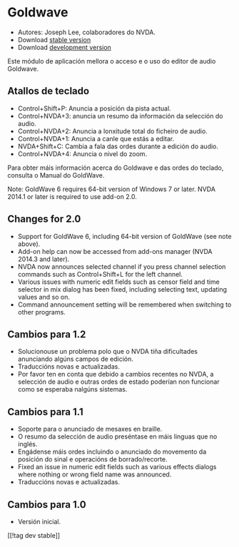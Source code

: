 # Goldwave #

* Autores: Joseph Lee, colaboradores do NVDA.
* Download [stable version][1]
* Download [development version][2]

Este módulo de aplicación mellora o acceso e o uso do editor de audio
Goldwave.

## Atallos de teclado ##

* Control+Shift+P: Anuncia a posición da pista actual.
* Control+NVDA+3: anuncia un resumo da información da selección do audio.
* Control+NVDA+2: Anuncia a lonxitude total do ficheiro de audio.
* Control+NVDA+1: Anuncia a canle que estás a editar.
* NVDA+Shift+C: Cambia a fala das ordes durante a edición do audio.
* Control+NVDA+4: Anuncia o nivel do zoom.

Para obter máis información acerca do Goldwave e das ordes do teclado,
consulta o Manual do GoldWave.

Note: GoldWave 6 requires 64-bit version of Windows 7 or later. NVDA 2014.1
or later is required to use add-on 2.0.

## Changes for 2.0

* Support for GoldWave 6, including 64-bit version of GoldWave (see note
  above).
* Add-on help can now be accessed from add-ons manager (NVDA 2014.3 and
  later).
* NVDA now announces selected channel if you press channel selection
  commands such as Control+Shift+L for the left channel.
* Various issues with numeric edit fields such as censor field and time
  selector in mix dialog has been fixed, including selecting text, updating
  values and so on.
* Command announcement setting will be remembered when switching to other
  programs.

## Cambios para 1.2

* Solucionouse un problema polo que o NVDA tiña dificultades anunciando
  algúns campos de edición.
* Traduccións novas e actualizadas.
* Por favor ten en conta que debido a cambios recentes no NVDA, a selección
  de audio e outras ordes de estado poderían non funcionar  como se esperaba
  nalgúns sistemas.

## Cambios para 1.1 ##

* Soporte para o anunciado de mesaxes en braille.
* O resumo da selección de audio preséntase en máis linguas que no inglés.
* Engádense máis ordes incluindo o anunciado do movemento da posición do
  sinal e operacións de borrado/recorte.
* Fixed an issue in numeric edit fields such as various effects dialogs
  where nothing or wrong field name was announced.
* Traduccións novas e actualizadas.

## Cambios para 1.0 ##

* Versión inicial.

[[!tag dev stable]]

[1]: http://addons.nvda-project.org/files/get.php?file=gwv

[2]: http://addons.nvda-project.org/files/get.php?file=gwv-dev
